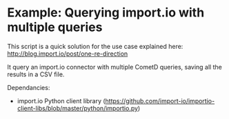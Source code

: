 Example: Querying import.io with multiple queries
===============================


This script is a quick solution for the use case explained here: http://blog.import.io/post/one-re-direction

It query an import.io connector with multiple CometD queries, saving all the results in a CSV file.


Dependancies:

- import.io Python client library (https://github.com/import-io/importio-client-libs/blob/master/python/importio.py)
